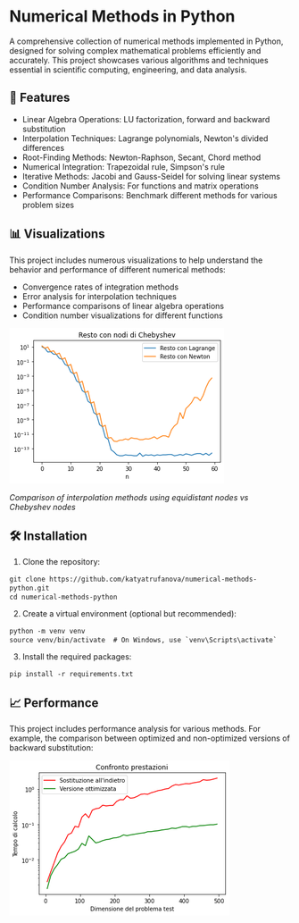 # Numerical Methods in Python

A comprehensive collection of numerical methods implemented in Python, designed for solving complex mathematical problems efficiently and accurately. This project showcases various algorithms and techniques essential in scientific computing, engineering, and data analysis.

## 🚀 Features

- Linear Algebra Operations: LU factorization, forward and backward substitution
- Interpolation Techniques: Lagrange polynomials, Newton's divided differences
- Root-Finding Methods: Newton-Raphson, Secant, Chord method
- Numerical Integration: Trapezoidal rule, Simpson's rule
- Iterative Methods: Jacobi and Gauss-Seidel for solving linear systems
- Condition Number Analysis: For functions and matrix operations
- Performance Comparisons: Benchmark different methods for various problem sizes

## 📊 Visualizations

This project includes numerous visualizations to help understand the behavior and performance of different numerical methods:

- Convergence rates of integration methods
- Error analysis for interpolation techniques
- Performance comparisons of linear algebra operations
- Condition number visualizations for different functions

![plot](results/figures/interpolazione_confronto_chebyshev.png)

*Comparison of interpolation methods using equidistant nodes vs Chebyshev nodes*

## 🛠️ Installation

1. Clone the repository:
```
git clone https://github.com/katyatrufanova/numerical-methods-python.git
cd numerical-methods-python
```

2. Create a virtual environment (optional but recommended):
```
python -m venv venv
source venv/bin/activate  # On Windows, use `venv\Scripts\activate`
```

3. Install the required packages:
```
pip install -r requirements.txt
```

## 📈 Performance

This project includes performance analysis for various methods. For example, the comparison between optimized and non-optimized versions of backward substitution:

![plot](results/figures/sostituzione_indietro.png)